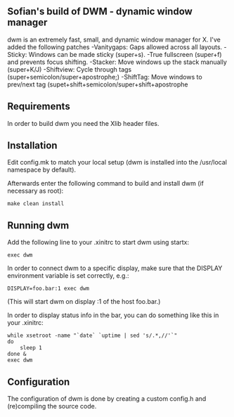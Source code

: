 ## Sofian's build of DWM - dynamic window manager
dwm is an extremely fast, small, and dynamic window manager for X.
I've added the following patches
-Vanitygaps: Gaps allowed across all layouts.
-Sticky: Windows can be made sticky (super+s).
-True fullscreen (super+f) and prevents focus shifting.
-Stacker: Move windows up the stack manually (super+K/J)
-Shiftview: Cycle through tags (super+semicolon/super+apostrophe;)
-ShiftTag: Move windows to prev/next tag (supet+shift+semicolon/super+shift+apostrophe

## Requirements

In order to build dwm you need the Xlib header files.


## Installation

Edit config.mk to match your local setup (dwm is installed into
the /usr/local namespace by default).

Afterwards enter the following command to build and install dwm (if
necessary as root):

    make clean install


## Running dwm

Add the following line to your .xinitrc to start dwm using startx:

    exec dwm

In order to connect dwm to a specific display, make sure that
the DISPLAY environment variable is set correctly, e.g.:

    DISPLAY=foo.bar:1 exec dwm

(This will start dwm on display :1 of the host foo.bar.)

In order to display status info in the bar, you can do something
like this in your .xinitrc:

    while xsetroot -name "`date` `uptime | sed 's/.*,//'`"
    do
    	sleep 1
    done &
    exec dwm


## Configuration

The configuration of dwm is done by creating a custom config.h
and (re)compiling the source code.



